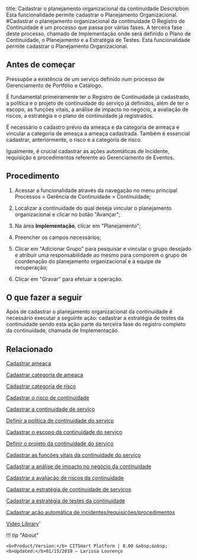 title: Cadastrar o planejamento organizacional da continuidade
Description: Esta funcionalidade permite cadastrar o Planejamento Organizacional.
#Cadastrar o planejamento organizacional da continuidade
O Registro de Continuidade é um processo que passa por várias fases. A terceira fase deste processo, chamado de Implementação onde será definido o Plano de Continuidade, o Planejamento e a Estratégia de Testes. Esta funcionalidade permite cadastrar o Planejamento Organizacional.

Antes de começar
--------------------

Pressupõe a existência de um serviço definido num processo de Gerenciamento de
Portfólio e Catálogo.

É fundamental primeiramente ter o Registro de Continuidade já cadastrado, a
política e o projeto de continuidade do serviço já definidos, além de ter o
escopo, as funções vitais, a análise de impacto no negócio, a avaliação de
riscos, a estratégia e o plano de continuidade já registrados.

É necessário o cadastro prévio da ameaça e da categoria de ameaça e vincular a
categoria de ameaça a ameaça cadastrada. Também é essencial cadastrar,
anteriormente, o risco e a categoria de risco.

Igualmente, é crucial cadastrar as ações automáticas de Incidente, requisição e
procedimentos referente ao Gerenciamento de Eventos.

Procedimento
----------------

1.  Acessar a funcionalidade através da navegação no menu principal Processos \>
    Gerência de Continuidade \> Continuidade;

2.  Localizar a continuidade do qual deseja vincular o planejamento
    organizacional e clicar no botão "Avançar";

3.  Na área **Implementação**, clicar em "Planejamento";

4.  Preencher os campos necessários;

5.  Clicar em "Adicionar Grupo" para pesquisar e vincular o grupo desejado e
    atribuir uma responsabilidade ao mesmo para comporem o grupo de coordenação
    do planejamento organizacional e à equipe de recuperação;

6.  Clicar em "Gravar" para efetuar a operação.

O que fazer a seguir
------------------------

Após de cadastrar o planejamento organizacional da continuidade é necessário
executar a seguinte ação: cadastrar a estratégia de testes da continuidade sendo
esta ação parte da terceira fase do registro completo da continuidade, chamada
de Implementação.

Relacionado
----------------

[Cadastrar ameaça](/pt-br/citsmart-platform-8/processes/continuity/use/register-threat.html)

[Cadastrar categoria de ameaça](/pt-br/citsmart-platform-8/processes/continuity/use/threat-category.html)

[Cadastrar categoria de risco](/pt-br/citsmart-platform-8/processes/continuity/use/risk-category.html)

[Cadastrar o risco de continuidade](/pt-br/citsmart-platform-8/processes/continuity/use/register-continuity-risk.html)

[Cadastrar a continuidade de serviço](/pt-br/citsmart-platform-8/processes/continuity/use/register-service-continuity.html)

[Definir a política de continuidade do serviço](/pt-br/citsmart-platform-8/processes/continuity/use/continuity-policy.html)

[Cadastrar o escopo da continuidade do serviço](/pt-br/citsmart-platform-8/processes/continuity/use/service-continuity-scope.html)

[Definir o projeto da continuidade do serviço](/pt-br/citsmart-platform-8/processes/continuity/use/service-continuity-project.html)

[Cadastrar as funções vitais da continuidade do serviço](/pt-br/citsmart-platform-8/processes/continuity/use/continuity-vital-functions.html)

[Cadastrar a análise de impacto no negócio da continuidade](/pt-br/citsmart-platform-8/processes/continuity/use/impact-analysis-continuity-business.html)


[Cadastrar a avaliação de riscos da continuidade](/pt-br/citsmart-platform-8/processes/continuity/use/continuity-risk-evaluation.html)

[Cadastrar a estratégia de continuidade de serviços](/pt-br/citsmart-platform-8/processes/continuity/use/service-continuity-strategy.html)

[Cadastrar a estratégia de testes da continuidade](/pt-br/citsmart-platform-8/processes/continuity/use/continuity-test-registration.html)

[Cadastrar ação automática de incidentes/requisições/procedimentos](/pt-br/citsmart-platform-8/additional-features/automation-of-operation/configuration/register-automatic-actions-incident-request-procedure.html)

<i class='fa fa-youtube-play  fa-2x' style='color:#97ce17;vertical-align: middle;'> </i> [Video Library](https://www.youtube.com/playlist?list=PLB5qK2uzf2RPHLLyCQ9CqOeIt08azAa6k)'

!!! tip "About"

    <b>Product/Version:</b> CITSmart Platform | 8.00 &nbsp;&nbsp;
    <b>Updated:</b>01/15/2019 – Larissa Lourenço


